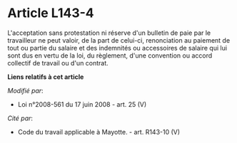 # Article L143-4

L'acceptation sans protestation ni réserve d'un bulletin de paie par le travailleur ne peut valoir, de la part de celui-ci,
renonciation au paiement de tout ou partie du salaire et des indemnités ou accessoires de salaire qui lui sont dus en vertu
de la loi, du règlement, d'une convention ou accord collectif de travail ou d'un contrat.

**Liens relatifs à cet article**

_Modifié par_:

  - Loi n°2008-561 du 17 juin 2008 - art. 25 (V)

_Cité par_:

  - Code du travail applicable à Mayotte. - art. R143-10 (V)
